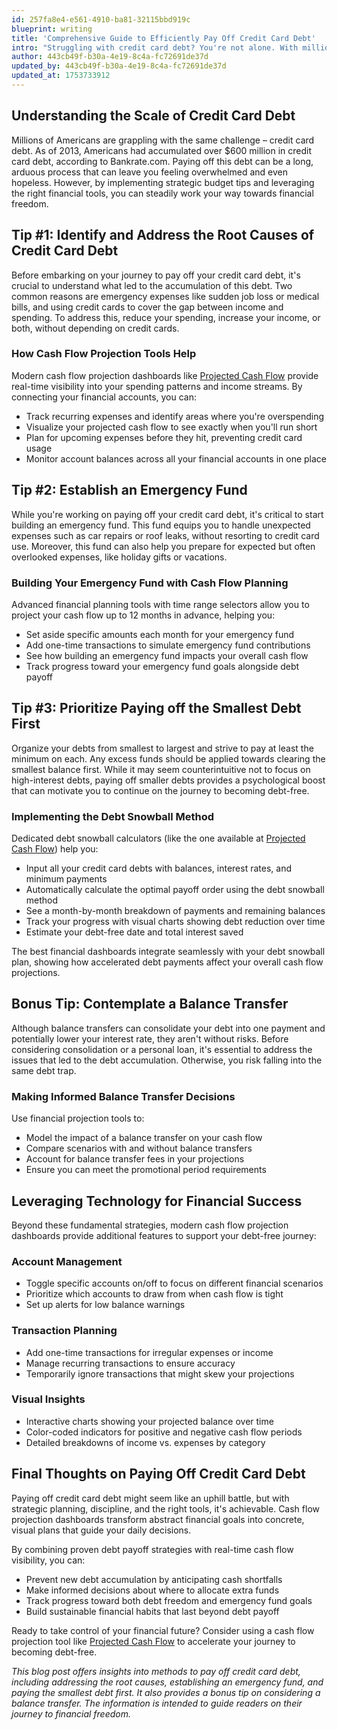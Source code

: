 ```yaml
---
id: 257fa8e4-e561-4910-ba81-32115bbd919c
blueprint: writing
title: 'Comprehensive Guide to Efficiently Pay Off Credit Card Debt'
intro: "Struggling with credit card debt? You're not alone. With millions of Americans facing mounting balances and high interest rates, finding a clear path to financial freedom can feel overwhelming. This comprehensive guide breaks down proven strategies to tackle your credit card debt systematically, from building emergency funds to implementing the debt snowball method. Whether you're dealing with a few thousand dollars or significantly more, these practical tips will help you create a sustainable plan to eliminate debt and regain control of your finances."
author: 443cb49f-b30a-4e19-8c4a-fc72691de37d
updated_by: 443cb49f-b30a-4e19-8c4a-fc72691de37d
updated_at: 1753733912
---
```

## Understanding the Scale of Credit Card Debt

Millions of Americans are grappling with the same challenge – credit card debt. As of 2013, Americans had accumulated over $600 million in credit card debt, according to Bankrate.com. Paying off this debt can be a long, arduous process that can leave you feeling overwhelmed and even hopeless. However, by implementing strategic budget tips and leveraging the right financial tools, you can steadily work your way towards financial freedom.

## Tip #1: Identify and Address the Root Causes of Credit Card Debt

Before embarking on your journey to pay off your credit card debt, it's crucial to understand what led to the accumulation of this debt. Two common reasons are emergency expenses like sudden job loss or medical bills, and using credit cards to cover the gap between income and spending. To address this, reduce your spending, increase your income, or both, without depending on credit cards.

### How Cash Flow Projection Tools Help

Modern cash flow projection dashboards like [Projected Cash Flow](https://projectedcashflow.app) provide real-time visibility into your spending patterns and income streams. By connecting your financial accounts, you can:

- Track recurring expenses and identify areas where you're overspending
- Visualize your projected cash flow to see exactly when you'll run short
- Plan for upcoming expenses before they hit, preventing credit card usage
- Monitor account balances across all your financial accounts in one place

## Tip #2: Establish an Emergency Fund

While you're working on paying off your credit card debt, it's critical to start building an emergency fund. This fund equips you to handle unexpected expenses such as car repairs or roof leaks, without resorting to credit card use. Moreover, this fund can also help you prepare for expected but often overlooked expenses, like holiday gifts or vacations.

### Building Your Emergency Fund with Cash Flow Planning

Advanced financial planning tools with time range selectors allow you to project your cash flow up to 12 months in advance, helping you:

- Set aside specific amounts each month for your emergency fund
- Add one-time transactions to simulate emergency fund contributions
- See how building an emergency fund impacts your overall cash flow
- Track progress toward your emergency fund goals alongside debt payoff

## Tip #3: Prioritize Paying off the Smallest Debt First

Organize your debts from smallest to largest and strive to pay at least the minimum on each. Any excess funds should be applied towards clearing the smallest balance first. While it may seem counterintuitive not to focus on high-interest debts, paying off smaller debts provides a psychological boost that can motivate you to continue on the journey to becoming debt-free.

### Implementing the Debt Snowball Method

Dedicated debt snowball calculators (like the one available at [Projected Cash Flow](https://projectedcashflow.app/debt/snowball)) help you:

- Input all your credit card debts with balances, interest rates, and minimum payments
- Automatically calculate the optimal payoff order using the debt snowball method
- See a month-by-month breakdown of payments and remaining balances
- Track your progress with visual charts showing debt reduction over time
- Estimate your debt-free date and total interest saved

The best financial dashboards integrate seamlessly with your debt snowball plan, showing how accelerated debt payments affect your overall cash flow projections.

## Bonus Tip: Contemplate a Balance Transfer

Although balance transfers can consolidate your debt into one payment and potentially lower your interest rate, they aren't without risks. Before considering consolidation or a personal loan, it's essential to address the issues that led to the debt accumulation. Otherwise, you risk falling into the same debt trap.

### Making Informed Balance Transfer Decisions

Use financial projection tools to:

- Model the impact of a balance transfer on your cash flow
- Compare scenarios with and without balance transfers
- Account for balance transfer fees in your projections
- Ensure you can meet the promotional period requirements

## Leveraging Technology for Financial Success

Beyond these fundamental strategies, modern cash flow projection dashboards provide additional features to support your debt-free journey:

### Account Management
- Toggle specific accounts on/off to focus on different financial scenarios
- Prioritize which accounts to draw from when cash flow is tight
- Set up alerts for low balance warnings

### Transaction Planning
- Add one-time transactions for irregular expenses or income
- Manage recurring transactions to ensure accuracy
- Temporarily ignore transactions that might skew your projections

### Visual Insights
- Interactive charts showing your projected balance over time
- Color-coded indicators for positive and negative cash flow periods
- Detailed breakdowns of income vs. expenses by category

## Final Thoughts on Paying Off Credit Card Debt

Paying off credit card debt might seem like an uphill battle, but with strategic planning, discipline, and the right tools, it's achievable. Cash flow projection dashboards transform abstract financial goals into concrete, visual plans that guide your daily decisions.

By combining proven debt payoff strategies with real-time cash flow visibility, you can:
- Prevent new debt accumulation by anticipating cash shortfalls
- Make informed decisions about where to allocate extra funds
- Track progress toward both debt freedom and emergency fund goals
- Build sustainable financial habits that last beyond debt payoff

Ready to take control of your financial future? Consider using a cash flow projection tool like [Projected Cash Flow](https://projectedcashflow.app) to accelerate your journey to becoming debt-free.

*This blog post offers insights into methods to pay off credit card debt, including addressing the root causes, establishing an emergency fund, and paying the smallest debt first. It also provides a bonus tip on considering a balance transfer. The information is intended to guide readers on their journey to financial freedom.*